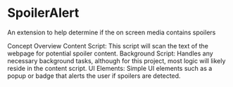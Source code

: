 # SpoilerAlert
An extension to help determine if the on screen media contains spoilers

Concept Overview
Content Script: This script will scan the text of the webpage for potential spoiler content.
Background Script: Handles any necessary background tasks, although for this project, most logic will likely reside in the content script.
UI Elements: Simple UI elements such as a popup or badge that alerts the user if spoilers are detected.

